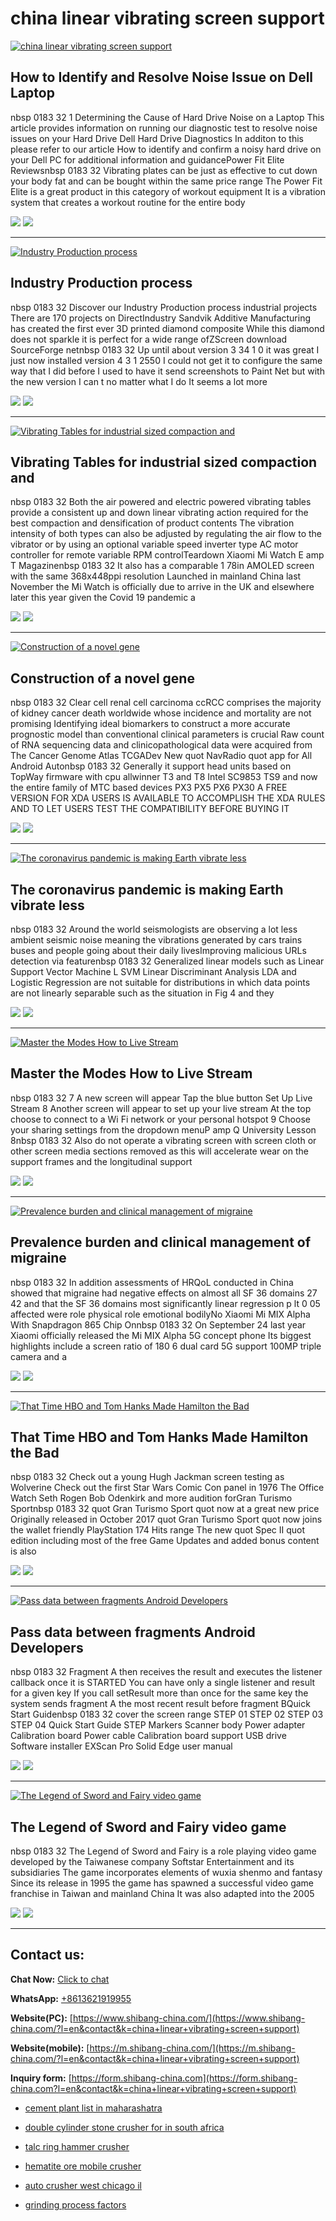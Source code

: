 # china linear vibrating screen support

<a href="https://swt.shibang-china.com/?l=en&img&k=china+linear+vibrating+screen+support" target="_blank">![china linear vibrating screen support](http://static.shibang-china.com/all-800x300/985.jpg)</a>

## How to Identify and Resolve Noise Issue on Dell Laptop
nbsp 0183 32 1 Determining the Cause of Hard Drive Noise on a Laptop This article provides information on running our diagnostic test to resolve noise issues on your Hard Drive Dell Hard Drive Diagnostics In additon to this please refer to our article How to identify and confirm a noisy hard drive on your Dell PC for additional information and guidancePower Fit Elite Reviewsnbsp 0183 32 Vibrating plates can be just as effective to cut down your body fat and can be bought within the same price range The Power Fit Elite is a great product in this category of workout equipment It is a vibration system that creates a workout routine for the entire body


<a href="https://whatsapp.shibangsoft.com/WhatsApp.php" target="_blank" title="WhatsApp">![](http://static.shibang-china.com/icon/whatsapp.png)</a> <a href="https://swt.shibang-china.com/?l=en&icon&k=china+linear+vibrating+screen+support" target="_blank">![](http://static.shibang-china.com/icon/chat-en.png)</a>

---

<a href="https://swt.shibang-china.com/?l=en&img&k=china+linear+vibrating+screen+support" target="_blank">![Industry Production process](http://static.shibang-china.com/all-800x300/874.jpg)</a>

## Industry Production process
nbsp 0183 32 Discover our Industry Production process industrial projects There are 170 projects on DirectIndustry Sandvik Additive Manufacturing has created the first ever 3D printed diamond composite While this diamond does not sparkle it is perfect for a wide range ofZScreen download SourceForge netnbsp 0183 32 Up until about version 3 34 1 0 it was great I just now installed version 4 3 1 2550 I could not get it to configure the same way that I did before I used to have it send screenshots to Paint Net but with the new version I can t no matter what I do It seems a lot more


<a href="https://whatsapp.shibangsoft.com/WhatsApp.php" target="_blank" title="WhatsApp">![](http://static.shibang-china.com/icon/whatsapp.png)</a> <a href="https://swt.shibang-china.com/?l=en&icon&k=china+linear+vibrating+screen+support" target="_blank">![](http://static.shibang-china.com/icon/chat-en.png)</a>

---

<a href="https://swt.shibang-china.com/?l=en&img&k=china+linear+vibrating+screen+support" target="_blank">![Vibrating Tables for industrial sized compaction and](http://static.shibang-china.com/all-800x300/751.jpg)</a>

## Vibrating Tables for industrial sized compaction and
nbsp 0183 32 Both the air powered and electric powered vibrating tables provide a consistent up and down linear vibrating action required for the best compaction and densification of product contents The vibration intensity of both types can also be adjusted by regulating the air flow to the vibrator or by using an optional variable speed inverter type AC motor controller for remote variable RPM controlTeardown Xiaomi Mi Watch E amp T Magazinenbsp 0183 32 It also has a comparable 1 78in AMOLED screen with the same 368x448ppi resolution Launched in mainland China last November the Mi Watch is officially due to arrive in the UK and elsewhere later this year given the Covid 19 pandemic a


<a href="https://whatsapp.shibangsoft.com/WhatsApp.php" target="_blank" title="WhatsApp">![](http://static.shibang-china.com/icon/whatsapp.png)</a> <a href="https://swt.shibang-china.com/?l=en&icon&k=china+linear+vibrating+screen+support" target="_blank">![](http://static.shibang-china.com/icon/chat-en.png)</a>

---

<a href="https://swt.shibang-china.com/?l=en&img&k=china+linear+vibrating+screen+support" target="_blank">![Construction of a novel gene](http://static.shibang-china.com/all-800x300/675.jpg)</a>

## Construction of a novel gene
nbsp 0183 32 Clear cell renal cell carcinoma ccRCC comprises the majority of kidney cancer death worldwide whose incidence and mortality are not promising Identifying ideal biomarkers to construct a more accurate prognostic model than conventional clinical parameters is crucial Raw count of RNA sequencing data and clinicopathological data were acquired from The Cancer Genome Atlas TCGADev New quot NavRadio quot app for All Android Autonbsp 0183 32 Generally it support head units based on TopWay firmware with cpu allwinner T3 and T8 Intel SC9853 TS9 and now the entire family of MTC based devices PX3 PX5 PX6 PX30 A FREE VERSION FOR XDA USERS IS AVAILABLE TO ACCOMPLISH THE XDA RULES AND TO LET USERS TEST THE COMPATIBILITY BEFORE BUYING IT


<a href="https://whatsapp.shibangsoft.com/WhatsApp.php" target="_blank" title="WhatsApp">![](http://static.shibang-china.com/icon/whatsapp.png)</a> <a href="https://swt.shibang-china.com/?l=en&icon&k=china+linear+vibrating+screen+support" target="_blank">![](http://static.shibang-china.com/icon/chat-en.png)</a>

---

<a href="https://swt.shibang-china.com/?l=en&img&k=china+linear+vibrating+screen+support" target="_blank">![The coronavirus pandemic is making Earth vibrate less](http://static.shibang-china.com/all-800x300/152.jpg)</a>

## The coronavirus pandemic is making Earth vibrate less
nbsp 0183 32 Around the world seismologists are observing a lot less ambient seismic noise meaning the vibrations generated by cars trains buses and people going about their daily livesImproving malicious URLs detection via featurenbsp 0183 32 Generalized linear models such as Linear Support Vector Machine L SVM Linear Discriminant Analysis LDA and Logistic Regression are not suitable for distributions in which data points are not linearly separable such as the situation in Fig 4 and they


<a href="https://whatsapp.shibangsoft.com/WhatsApp.php" target="_blank" title="WhatsApp">![](http://static.shibang-china.com/icon/whatsapp.png)</a> <a href="https://swt.shibang-china.com/?l=en&icon&k=china+linear+vibrating+screen+support" target="_blank">![](http://static.shibang-china.com/icon/chat-en.png)</a>

---

<a href="https://swt.shibang-china.com/?l=en&img&k=china+linear+vibrating+screen+support" target="_blank">![Master the Modes How to Live Stream](http://static.shibang-china.com/all-800x300/289.jpg)</a>

## Master the Modes How to Live Stream
nbsp 0183 32 7 A new screen will appear Tap the blue button Set Up Live Stream 8 Another screen will appear to set up your live stream At the top choose to connect to a Wi Fi network or your personal hotspot 9 Choose your sharing settings from the dropdown menuP amp Q University Lesson 8nbsp 0183 32 Also do not operate a vibrating screen with screen cloth or other screen media sections removed as this will accelerate wear on the support frames and the longitudinal support


<a href="https://whatsapp.shibangsoft.com/WhatsApp.php" target="_blank" title="WhatsApp">![](http://static.shibang-china.com/icon/whatsapp.png)</a> <a href="https://swt.shibang-china.com/?l=en&icon&k=china+linear+vibrating+screen+support" target="_blank">![](http://static.shibang-china.com/icon/chat-en.png)</a>

---

<a href="https://swt.shibang-china.com/?l=en&img&k=china+linear+vibrating+screen+support" target="_blank">![Prevalence burden and clinical management of migraine](http://static.shibang-china.com/all-800x300/1077.jpg)</a>

## Prevalence burden and clinical management of migraine
nbsp 0183 32 In addition assessments of HRQoL conducted in China showed that migraine had negative effects on almost all SF 36 domains 27 42 and that the SF 36 domains most significantly linear regression p lt 0 05 affected were role physical role emotional bodilyNo Xiaomi Mi MIX Alpha With Snapdragon 865 Chip Onnbsp 0183 32 On September 24 last year Xiaomi officially released the Mi MIX Alpha 5G concept phone Its biggest highlights include a screen ratio of 180 6 dual card 5G support 100MP triple camera and a


<a href="https://whatsapp.shibangsoft.com/WhatsApp.php" target="_blank" title="WhatsApp">![](http://static.shibang-china.com/icon/whatsapp.png)</a> <a href="https://swt.shibang-china.com/?l=en&icon&k=china+linear+vibrating+screen+support" target="_blank">![](http://static.shibang-china.com/icon/chat-en.png)</a>

---

<a href="https://swt.shibang-china.com/?l=en&img&k=china+linear+vibrating+screen+support" target="_blank">![That Time HBO and Tom Hanks Made Hamilton the Bad](http://static.shibang-china.com/all-800x300/699.jpg)</a>

## That Time HBO and Tom Hanks Made Hamilton the Bad
nbsp 0183 32 Check out a young Hugh Jackman screen testing as Wolverine Check out the first Star Wars Comic Con panel in 1976 The Office Watch Seth Rogen Bob Odenkirk and more audition forGran Turismo Sportnbsp 0183 32 quot Gran Turismo Sport quot now at a great new price Originally released in October 2017 quot Gran Turismo Sport quot now joins the wallet friendly PlayStation 174 Hits range The new quot Spec II quot edition including most of the free Game Updates and added bonus content is also


<a href="https://whatsapp.shibangsoft.com/WhatsApp.php" target="_blank" title="WhatsApp">![](http://static.shibang-china.com/icon/whatsapp.png)</a> <a href="https://swt.shibang-china.com/?l=en&icon&k=china+linear+vibrating+screen+support" target="_blank">![](http://static.shibang-china.com/icon/chat-en.png)</a>

---

<a href="https://swt.shibang-china.com/?l=en&img&k=china+linear+vibrating+screen+support" target="_blank">![Pass data between fragments Android Developers](http://static.shibang-china.com/all-800x300/927.jpg)</a>

## Pass data between fragments Android Developers
nbsp 0183 32 Fragment A then receives the result and executes the listener callback once it is STARTED You can have only a single listener and result for a given key If you call setResult more than once for the same key the system sends fragment A the most recent result before fragment BQuick Start Guidenbsp 0183 32 cover the screen range STEP 01 STEP 02 STEP 03 STEP 04 Quick Start Guide STEP Markers Scanner body Power adapter Calibration board Power cable Calibration board support USB drive Software installer EXScan Pro Solid Edge user manual


<a href="https://whatsapp.shibangsoft.com/WhatsApp.php" target="_blank" title="WhatsApp">![](http://static.shibang-china.com/icon/whatsapp.png)</a> <a href="https://swt.shibang-china.com/?l=en&icon&k=china+linear+vibrating+screen+support" target="_blank">![](http://static.shibang-china.com/icon/chat-en.png)</a>

---

<a href="https://swt.shibang-china.com/?l=en&img&k=china+linear+vibrating+screen+support" target="_blank">![The Legend of Sword and Fairy video game](http://static.shibang-china.com/all-800x300/1485.jpg)</a>

## The Legend of Sword and Fairy video game
nbsp 0183 32 The Legend of Sword and Fairy is a role playing video game developed by the Taiwanese company Softstar Entertainment and its subsidiaries The game incorporates elements of wuxia shenmo and fantasy Since its release in 1995 the game has spawned a successful video game franchise in Taiwan and mainland China It was also adapted into the 2005

<a href="https://whatsapp.shibangsoft.com/WhatsApp.php" target="_blank" title="WhatsApp">![](http://static.shibang-china.com/icon/whatsapp.png)</a> <a href="https://swt.shibang-china.com/?l=en&icon&k=china+linear+vibrating+screen+support" target="_blank">![](http://static.shibang-china.com/icon/chat-en.png)</a>

---
## Contact us:

**Chat Now:** [Click to chat](https://swt.shibang-china.com?l=en&contact&k=china+linear+vibrating+screen+support)

**WhatsApp:**  [+8613621919955](https://whatsapp.shibangsoft.com/WhatsApp.php)

**Website(PC):** [https://www.shibang-china.com/](https://www.shibang-china.com/?l=en&contact&k=china+linear+vibrating+screen+support)

**Website(mobile):** [https://m.shibang-china.com/](https://m.shibang-china.com/?l=en&contact&k=china+linear+vibrating+screen+support)

**Inquiry form:** [https://form.shibang-china.com](https://form.shibang-china.com?l=en&contact&k=china+linear+vibrating+screen+support)

* [cement plant list in maharashatra](../162/cement%20plant%20list%20in%20maharashatra.md)

* [double cylinder stone crusher for in south africa](../169/double%20cylinder%20stone%20crusher%20for%20in%20south%20africa.md)

* [talc ring hammer crusher](../165/talc%20ring%20hammer%20crusher.md)

* [hematite ore mobile crusher](../169/hematite%20ore%20mobile%20crusher.md)

* [auto crusher west chicago il](../167/auto%20crusher%20west%20chicago%20il.md)

* [grinding process factors](../161/grinding%20process%20factors.md)
